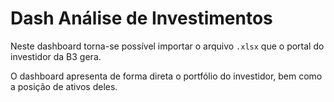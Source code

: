 # Dash Análise de Investimentos 

Neste dashboard torna-se possível importar o arquivo `.xlsx` que o portal do investidor da B3 gera.

O dashboard apresenta de forma direta o portfólio do investidor, bem como a posição de ativos deles. 


